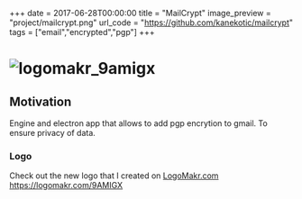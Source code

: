 +++
date = 2017-06-28T00:00:00
title = "MailCrypt"
image_preview = "project/mailcrypt.png"
url_code = "https://github.com/kanekotic/mailcrypt"
tags = ["email","encrypted","pgp"]
+++
# ![logomakr_9amigx](https://user-images.githubusercontent.com/3071208/42293424-65e7e83a-7fda-11e8-8872-60852153087f.png)

## Motivation

Engine and electron app that allows to add pgp encrytion to gmail. To ensure privacy of data. 

### Logo

Check out the new logo that I created on <a href="http://logomakr.com" title="Logo Makr">LogoMakr.com</a> https://logomakr.com/9AMIGX
